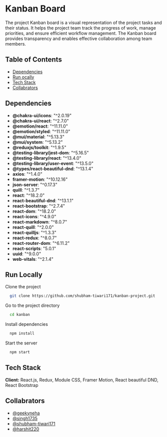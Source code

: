 
# Kanban Board

The project Kanban board is a visual representation of the project tasks and their status. It helps the project team track the progress of work, manage priorities, and ensure efficient workflow management. The Kanban board provides transparency and enables effective collaboration among team members.

## Table of Contents

- [Dependencies](#Dependencies)
- [Run ocally](#Run-Locally)
- [Tech Stack](#tech-Stack)
- [Collabrators](#collabrators)


## Dependencies

- **@chakra-ui/icons**: "^2.0.19"
- **@chakra-ui/react**: "^2.7.0"
- **@emotion/react**: "^11.11.0"
- **@emotion/styled**: "^11.11.0"
- **@mui/material**: "^5.13.3"
- **@mui/system**: "^5.13.2"
- **@reduxjs/toolkit**: "^1.9.5"
- **@testing-library/jest-dom**: "^5.16.5"
- **@testing-library/react**: "^13.4.0"
- **@testing-library/user-event**: "^13.5.0"
- **@types/react-beautiful-dnd**: "^13.1.4"
- **axios**: "^1.4.0"
- **framer-motion**: "^10.12.16"
- **json-server**: "^0.17.3"
- **quill**: "^1.3.7"
- **react**: "^18.2.0"
- **react-beautiful-dnd**: "^13.1.1"
- **react-bootstrap**: "^2.7.4"
- **react-dom**: "^18.2.0"
- **react-icons**: "^4.9.0"
- **react-markdown**: "^8.0.7"
- **react-quill**: "^2.0.0"
- **react-quilljs**: "^1.3.3"
- **react-redux**: "^8.0.7"
- **react-router-dom**: "^6.11.2"
- **react-scripts**: "5.0.1"
- **uuid**: "^9.0.0"
- **web-vitals**: "^2.1.4"




  


## Run Locally

Clone the project

```bash
  git clone https://github.com/shubham-tiwari171/kanban-project.git
```

Go to the project directory

```bash
  cd kanban
```

Install dependencies

```bash
  npm install
```

Start the server

```bash
  npm start
```
## Tech Stack

**Client:** React.js, Redux, Module CSS, Framer Motion, React beautiful DND, React Bootstrap




## Collabrators

- [@geekyneha](https://github.com/shubham-tiwari171/kanban-project.git)
- [@singh1735](https://github.com/shubham-tiwari171/kanban-project.git)
- [@shubham-tiwari171](https://github.com/shubham-tiwari171/kanban-project.git)
- [@harshit220](https://github.com/shubham-tiwari171/kanban-project.git)
